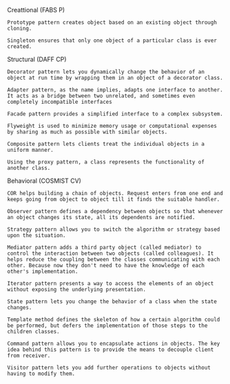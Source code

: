 Creattional (FABS P)

    Prototype pattern creates object based on an existing object through cloning.

    Singleton ensures that only one object of a particular class is ever created.

Structural (DAFF CP)

    Decorator pattern lets you dynamically change the behavior of an object at run time by wrapping them in an object of a decorator class.

    Adapter pattern, as the name implies, adapts one interface to another. It acts as a bridge between two unrelated, and sometimes even completely incompatible interfaces

    Facade pattern provides a simplified interface to a complex subsystem.

    Flyweight is used to minimize memory usage or computational expenses by sharing as much as possible with similar objects.

    Composite pattern lets clients treat the individual objects in a uniform manner.

    Using the proxy pattern, a class represents the functionality of another class.

Behavioral (COSMIST CV)

    COR helps building a chain of objects. Request enters from one end and keeps going from object to object till it finds the suitable handler.

    Observer pattern defines a dependency between objects so that whenever an object changes its state, all its dependents are notified.

    Strategy pattern allows you to switch the algorithm or strategy based upon the situation.

	Mediator pattern adds a third party object (called mediator) to control the interaction between two objects (called colleagues). It helps reduce the coupling between the classes communicating with each other. Because now they don't need to have the knowledge of each other's implementation.

    Iterator pattern presents a way to access the elements of an object without exposing the underlying presentation.

    State pattern lets you change the behavior of a class when the state changes.

    Template method defines the skeleton of how a certain algorithm could be performed, but defers the implementation of those steps to the children classes.

    Command pattern allows you to encapsulate actions in objects. The key idea behind this pattern is to provide the means to decouple client from receiver.

    Visitor pattern lets you add further operations to objects without having to modify them.
